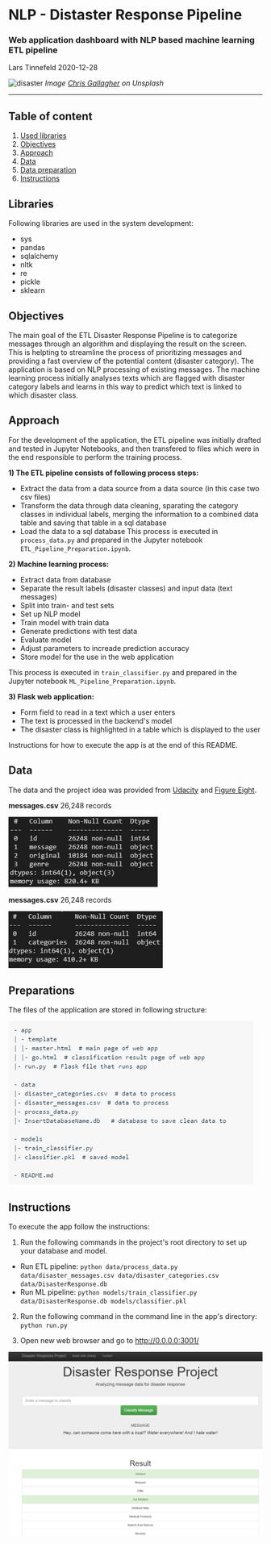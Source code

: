 # NLP - Distaster Response Pipeline
### Web application dashboard with NLP based machine learning ETL pipeline
Lars Tinnefeld 2020-12-28

![disaster](https://images.unsplash.com/photo-1545276070-ec815f01c6ec?ixid=MXwxMjA3fDB8MHxwaG90by1wYWdlfHx8fGVufDB8fHw%3D&ixlib=rb-1.2.1&auto=format&fit=crop&w=1500&q=80)
*Image [Chris Gallagher](https://unsplash.com/@chriswebdog) on Unsplash*

---
## Table of content
1. [Used libraries](#installation)
2. [Objectives](#objectives)
3. [Approach](#approach)
4. [Data](#data)
5. [Data preparation](#preparation)
8. [Instructions](#instruction)

## Libraries <a name="installation"></a>
Following libraries are used in the system development:
- sys
- pandas
- sqlalchemy
- nltk
- re
- pickle
- sklearn

## Objectives <a name="objectives"></a>
The main goal of the ETL Disaster Response Pipeline is to categorize messages through an algorithm and displaying the result on the screen. This is helpting to streamline the process of prioritizing messages and providing a fast overview of the potential content (disaster category). The application is based on NLP processing of existing messages. The machine learning process initially analyses texts which are flagged with disaster category labels and learns in this way to predict which text is linked to which disaster class.

## Approach <a name="approach"></a>
For the development of the application, the ETL pipeline was initially drafted and tested in Jupyter Notebooks, and then transfered to files which were in the end responsible to perform the training process.

**1) The ETL pipeline consists of following process steps:**
- Extract the data from a data source from a data source (in this case two csv files)
- Transform the data through data cleaning, sparating the category classes in individual labels, merging the information to a combined data table and saving that table in a sql database
- Load the data to a sql database
This process is executed in `process_data.py` and prepared in the Jupyter notebook `ETL_Pipeline_Preparation.ipynb`.

**2) Machine learning process:**
- Extract data from database
- Separate the result labels (disaster classes) and input data (text messages)
- Split into train- and test sets
- Set up NLP model
- Train model with train data
- Generate predictions with test data
- Evaluate model
- Adjust parameters to increade prediction accuracy
- Store model for the use in the web application

This process is executed in `train_classifier.py` and prepared in the Jupyter notebook `ML_Pipeline_Preparation.ipynb`.

**3) Flask web application:**
- Form field to read in a text which a user enters
- The text is processed in the backend's model
- The disaster class is highlighted in a table which is displayed to the user

Instructions for how to execute the app is at the end of this README.

## Data <a name="data"></a>
The data and the project idea was provided from [Udacity](https://www.udacity.com/) and [Figure Eight](https://appen.com/).

**messages.csv**
26,248 records

![messages](https://github.com/LarsTinnefeld/distaster-response-pipeline/blob/main/Media/messages_csv.PNG?raw=true)


**messages.csv**
26,248 records

![categories](https://github.com/LarsTinnefeld/distaster-response-pipeline/blob/main/Media/categories_csv.PNG?raw=true)


## Preparations <a name="preparation"></a>
The files of the application are stored in following structure:

![file_structure](https://github.com/LarsTinnefeld/distaster-response-pipeline/blob/main/Media/file_structure.PNG?raw=true)


## Instructions <a name="instructions"></a>

To execute the app follow the instructions:

1. Run the following commands in the project's root directory to set up your database and model.

- Run ETL pipeline: `python data/process_data.py data/disaster_messages.csv data/disaster_categories.csv data/DisasterResponse.db`
- Run ML pipeline: `python models/train_classifier.py data/DisasterResponse.db models/classifier.pkl`
2. Run the following command in the command line in the app's directory: `python run.py`

3. Open new web browser and go to http://0.0.0.0:3001/

![Example](https://github.com/LarsTinnefeld/distaster-response-pipeline/blob/main/Media/Example_message.PNG?raw=true)
